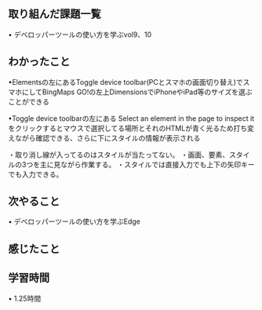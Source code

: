 ## 取り組んだ課題一覧
• デベロッパーツールの使い方を学ぶvol9、10

## わかったこと
•Elementsの左にあるToggle device toolbar(PCとスマホの画面切り替え)でスマホにしてBingMaps GO!の左上DimensionsでiPhoneやiPad等のサイズを選ぶことができる

•Toggle device toolbarの左にある
Select an element in the page to inspect itをクリックするとマウスで選択してる場所とそれのHTMLが青く光るため打ち変えながら確認できる、さらに下にスタイルの情報が表示される

・取り消し線が入ってるのはスタイルが当たってない。
・画面、要素、スタイルの3つを主に見ながら作業する。
・スタイルでは直接入力でも上下の矢印キーでも入力できる。


## 次やること
• デベロッパーツールの使い方を学ぶEdge


## 感じたこと


## 学習時間
• 1.25時間